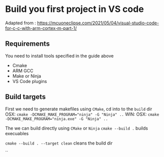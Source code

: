 # Build you first project in VS code
Adapted from : https://mcuoneclipse.com/2021/05/04/visual-studio-code-for-c-c-with-arm-cortex-m-part-1/

## Requirements
You need to install tools specified in the guide above
- Cmake
- ARM GCC
- Make or Ninja
- VS Code plugins

## Build targets
First we need to generate makefiles using `CMake`, cd into to the `build` dir
OSX: `cmake -DCMAKE_MAKE_PROGRAM="ninja" -G "Ninja" ..`
WIN: OSX: `cmake -DCMAKE_MAKE_PROGRAM="ninja.exe" -G "Ninja" ..`

The we can build directly using `CMake` or `Ninja`
`cmake --build .` builds execuables

`cmake --build . --target clean` cleans the build dir

``